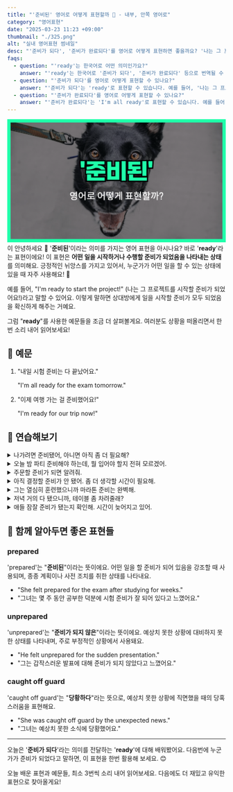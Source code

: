 ```yaml
---
title: "'준비된' 영어로 어떻게 표현할까 🚀 - 내부, 안쪽 영어로"
category: "영어표현"
date: "2025-03-23 11:23 +09:00"
thumbnail: "./325.png"
alt: "실내 영어표현 썸네일"
desc: "'준비가 되다', '준비가 완료되다'를 영어로 어떻게 표현하면 좋을까요? '나는 그 프로젝트를 시작할 준비가 되었어요!', '이제 여행 가는 걸 준비했어요!' 등을 영어로 표현하는 법을 배워봅시다. 다양한 예문을 통해서 연습하고 본인의 표현으로 만들어 보세요."
faqs:
  - question: "'ready'는 한국어로 어떤 의미인가요?"
    answer: "'ready'는 한국어로 '준비가 되다', '준비가 완료되다' 등으로 번역될 수 있습니다. 어떤 일을 시작하거나 수행할 준비가 되었음을 나타내는 상태를 의미해요."
  - question: "'준비가 되다'를 영어로 어떻게 표현할 수 있나요?"
    answer: "'준비가 되다'는 'ready'로 표현할 수 있습니다. 예를 들어, '나는 그 프로젝트를 시작할 준비가 되었어요!'는 'I'm ready to start the project!'로 말할 수 있어요."
  - question: "'준비가 완료되다'를 영어로 어떻게 표현할 수 있나요?"
    answer: "'준비가 완료되다'는 'I'm all ready'로 표현할 수 있습니다. 예를 들어, '내일 시험 준비는 다 끝났어요.'는 'I'm all ready for the exam tomorrow.'로 말할 수 있어요."
---
```


![준비된 영어표현 썸네일](./325.png)
이
안녕하세요 👋 '**준비된**'이라는 의미를 가지는 영어 표현을 아시나요? 바로 '**ready**'라는 표현이에요! 이 표현은 **어떤 일을 시작하거나 수행할 준비가 되었음을 나타내는 상태**를 의미해요. 긍정적인 뉘앙스를 가지고 있어서, 누군가가 어떤 일을 할 수 있는 상태에 있을 때 자주 사용해요! 🚀

예를 들어, "I'm ready to start the project!" (나는 그 프로젝트를 시작할 준비가 되었어요!)라고 말할 수 있어요. 이렇게 말하면 상대방에게 일을 시작할 준비가 모두 되었음을 확신하게 해주는 거예요.

그럼 "**ready**"를 사용한 예문들을 조금 더 살펴볼게요. 여러분도 상황을 떠올리면서 한 번 소리 내어 읽어보세요!

## 📖 예문

1. "내일 시험 준비는 다 끝났어요."

   "I'm all ready for the exam tomorrow."

2. "이제 여행 가는 걸 준비했어요!"

   "I'm ready for our trip now!"

## 💬 연습해보기

<details>
<summary>나가려면 준비됐어, 아니면 아직 좀 더 필요해?</summary>
<span>Are you ready to leave, or do you still need a minute?</span>
</details>

<details>
<summary>오늘 밤 파티 준비해야 하는데, 뭘 입어야 할지 전혀 모르겠어.</summary>
<span>I need to get ready for the party tonight; I <a href="/blog/in-english/187.have-no-idea/">have no idea</a> what to wear.</span>
</details>

<details>
<summary>주문할 준비가 되면 알려줘.</summary>
<span><a href="/blog/in-english/241.let-someone-know/">Let me know</a> when you're ready to order.</span>
</details>

<details>
<summary>아직 결정할 준비가 안 됐어. 좀 더 생각할 시간이 필요해.</summary>
<span>I'm not ready to <a href="/blog/vocab-1/010.make-a-decision/">make a decision</a> yet. I need more time to think.</span>
</details>

<details>
<summary>그는 열심히 훈련했으니까 마라톤 준비는 완벽해.</summary>
<span>He's been training hard, so he's definitely ready for the marathon.</span>
</details>

<details>
<summary>저녁 거의 다 됐으니까, 테이블 좀 차려줄래?</summary>
<span>Dinner's almost ready, so could you set the table?</span>
</details>

<details>
<summary>애들 잠잘 준비가 됐는지 확인해. 시간이 늦어지고 있어.</summary>
<span><a href="/blog/in-english/232.make-sure/">Make sure</a> the kids are ready for bed; it's getting late.</span>
</details>

## 🤝 함께 알아두면 좋은 표현들

### prepared

'prepared'는 "**준비된**"이라는 뜻이에요. 어떤 일을 할 준비가 되어 있음을 강조할 때 사용되며, 종종 계획이나 사전 조치를 취한 상태를 나타내요.

- "She felt prepared for the exam after studying for weeks."
- "그녀는 몇 주 동안 공부한 덕분에 시험 준비가 잘 되어 있다고 느꼈어요."

### unprepared

'unprepared'는 "**준비가 되지 않은**"이라는 뜻이에요. 예상치 못한 상황에 대비하지 못한 상태를 나타내며, 주로 부정적인 상황에서 사용돼요.

- "He felt unprepared for the sudden presentation."
- "그는 갑작스러운 발표에 대해 준비가 되지 않았다고 느꼈어요."

### caught off guard

'caught off guard'는 "**당황하다**"라는 뜻으로, 예상치 못한 상황에 직면했을 때의 당혹스러움을 표현해요.

- "She was caught off guard by the unexpected news."
- "그녀는 예상치 못한 소식에 당황했어요."

---

오늘은 '**준비가 되다**'라는 의미를 전달하는 '**ready**'에 대해 배워봤어요. 다음번에 누군가가 준비가 되었다고 말하면, 이 표현을 한번 활용해 보세요. 😊

오늘 배운 표현과 예문들, 최소 3번씩 소리 내어 읽어보세요. 다음에도 더 재밌고 유익한 표현으로 찾아올게요!

